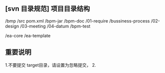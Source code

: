 [svn 目录规范]
项目目录结构
-------------------------------------
  /bmp
      /src
      pom.xml
  /bpm-jar
  /bpm-doc 
      /01-require
          /bussiness-process
      /02-design
      /03-meeting
      /04-datum
  /bpm-test

  /ea-core 
  /ea-template
                    
  
  
重要说明      
-------------------------------------
1.不要提交 target目录，请设置为忽略提交，
2.

